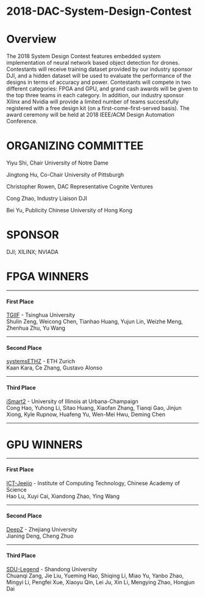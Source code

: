 # 2018-DAC-System-Design-Contest
# Overview
The 2018 System Design Contest features embedded system implementation of neural network based object detection for drones. Contestants will receive training dataset provided by our industry sponsor DJI, and a hidden dataset will be used to evaluate the performance of the designs in terms of accuracy and power. Contestants will compete in two different categories: FPGA and GPU, and grand cash awards will be given to the top three teams in each category. In addition, our industry sponsor Xilinx and Nvidia will provide a limited number of teams successfully registered with a free design kit (on a first-come-first-served basis). The award ceremony will be held at 2018 IEEE/ACM Design Automation Conference.
# ORGANIZING COMMITTEE
Yiyu Shi, Chair
University of Notre Dame

Jingtong Hu, Co-Chair
University of Pittsburgh

Christopher Rowen, DAC Representative
Cognite Ventures

Cong Zhao, Industry Liaison
DJI

Bei Yu, Publicity
Chinese University of Hong Kong
# SPONSOR
DJI; XILINX; NVIADA
# FPGA WINNERS
***
#### First Place
[TGIIF](https://github.com/hirayaku/DAC2018-TGIIF "悬停显示") - Tsinghua University  
Shulin Zeng, Weicong Chen, Tianhao Huang, Yujun Lin, Weizhe Meng, Zhenhua Zhu, Yu Wang
***
#### Second Place
[systemsETHZ](https://github.com/fpgasystems/spooNN "悬停显示") - ETH Zurich  
Kaan Kara, Ce Zhang, Gustavo Alonso
***
#### Third Place
[iSmart2](https://github.com/hirayaku/DAC2018-TGIIF "悬停显示") - University of Illinois at Urbana-Champaign  
Cong Hao, Yuhong Li, Sitao Huang, Xiaofan Zhang, Tianqi Gao, Jinjun Xiong, Kyle Rupnow, Huafeng Yu, Wen-Mei Hwu, Deming Chen
***
# GPU WINNERS
***
#### First Place
[ICT-Jeejio](https://github.com/lvhao7896/DAC2018 "悬停显示") - Institute of Computing Technology, Chinese Academy of Science   
Hao Lu, Xuyi Cai, Xiandong Zhao, Ying Wang
***
#### Second Place
[DeepZ](https://github.com/jndeng/DACSDC-DeepZ "悬停显示") - Zhejiang University  
Jianing Deng, Cheng Zhuo
***
#### Third Place
[SDU-Legend](https://github.com/xiaoyuuuuu/dac-hdc-2018-object-detection-in-Jetson-TX2 "悬停显示") - Shandong University  
Chuanqi Zang, Jie Liu, Yueming Hao, Shiqing Li, Miao Yu, Yanbo Zhao, Mingyi Li, Pengfei Xue, Xiaoyu Qin, Lei Ju, Xin Li, Mengying Zhao, Hongjun Dai
